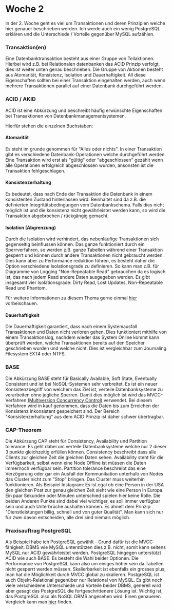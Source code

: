 # Woche 2

In der 2. Woche geht es viel um Transaktionen und deren Prinzipien welche hier genauer beschrieben werden. Ich werde auch ein wenig PostgreSQL erklären und die Unterschiede / Vorteile gegenüber MySQL aufzählen. 

### Transaktion(en)

Eine Datenbanktransaktion besteht aus einer Gruppe von Teilaktionen. Hierbei wird z.B. bei Relationalen datenbanken das ACID Prinzip verfolgt, dies ist weiter unten genau beschrieben. Die Gruppe von Aktionen besteht aus Atomarität, Konsistenz, Isolation und Dauerhaftigkeit. All diese Eigenschaften sollten bei einer Transaktion eingehalten werden, auch wenn mehrere Transaktionen parallel auf einer Datenbank durchgeführt werden.

### ACID / AKID

ACID ist eine Abkürzung und beschreibt häufig erwünschte Eigenschaften bei Transaktionen von Datenbankmanagementsystemen.

Hierfür stehen die einzelnen Buchstaben:

#### Atomarität

Es steht im grunde genommen für "Alles oder nichts". In einer Transaktion gibt es verschiedene Datenbank-Operationen welche durchgeführt werden. Eine Transaktion wird erst als "gültig" oder "abgeschlossen" gezählt wenn alle Operationen erfolgreich abgeschlossen wurden, ansonsten ist die Transaktion fehlgeschlagen. 

#### Konsistenzerhaltung

Es bedeutet, dass nach Ende der Transaktion die Datenbank in einem konsistenten Zustand hinterlassen wird. Beinhaltet sind da z.B. die definierten Integritätsbedingungen vom Datenbankschema. Falls dies nicht möglich ist und die konsistenz nicht gewährleistet werden kann, so wird die Transaktion abgebrochen / rückgängig gemacht.  

#### Isolation (Abgrenzung)

Durch die Isolation wird verhindert, das nebenläufige Transaktionen sich gegenseitig beinflussen können. Das ganze funktioniert durch ein Sperrverfahren, so werden z.B. ganze Tabellen während einer Transaktion gesperrt und können durch andere Transaktionen nicht gebraucht werden. Dies kann aber zu Performance reduktion führen, es besteht daher die Option verschiedene Isolationsgrade zu definieren. So kann man z.B. für Diagramme von Logging "Non-Repeatable Read" gebrauchen da es logisch ist, das nach jedem Read andere Daten ausgegeben werden. Es gibt insgesamt vier Isolationsgrade: Dirty Read, Lost Updates, Non-Repeatable Read und Phantom. 

Für weitere Informationen zu diesem Thema gerne einmal [hier](https://de.wikipedia.org/wiki/Isolation_(Datenbank)) vorbeischauen. 

#### Dauerhaftigkeit

Die Dauerhaftigkeit garantiert, dass nach einem Systemausfall Transaktionen und Daten nicht verloren gehen. Dies funktioniert mithilfe von einem Transaktionslog, nachdem wieder das System Online kommt kann überprüft werden, welche Transaktionen bereits auf den Speicher geschrieben wurden und welche nicht. Dies ist vergleichbar zum Journaling Filesystem EXT4 oder NTFS. 

### BASE

Die Abkürzung BASE steht für Basically Available, Soft State, Eventually Consistent und ist bei NoSQL-Systemen sehr verbreitet. Es ist ein neuer Konsistenzbegriff von welchem das Ziel ist, verteile Datenbanksysteme zu verarbeiten ohne jegliche Sperren. Damit dies möglich ist wird das MVCC-Verfahren [(Multiversion Concurrency Control)](https://wikis.gm.fh-koeln.de/Datenbanken/MVCC) verwendet. Bei diesem Verfahren wird in kauf genommen, dass die Daten bis zum Erreichen der Konsistenz inkonsistent gespeichert sind. Der Bereich "Konsistenzerhaltung" aus dem ACID Prinzip ist daher schwer übertragbar. 

### CAP-Theorem

Die Abkürzung CAP steht für Consistency, Availability und Partition tolerance. Es geht dabei um verteile Datenbanksysteme welche nur 2 dieser 3 punkte gleichzeitig erfüllen können. Consistency beschreibt dass alle Clients zur gleichen Zeit die gleichen Daten sehen. Availability steht für die Verfügbarkeit, selbst wenn eine Node Offline ist müssen die Daten immernoch verfügbar sein. Partition tolerance beschreibt das eine Verzögerung oder gar ein Ausfall der Kommunikation unterhalb von Nodes das Cluster nicht zum "Stop" bringen. Das Cluster muss weiterhin funktionieren. Als Beispiel Instagram: Es ist egal ob eine Person in der USA den gleichen Post zur genau gleichen Zeit sieht wie eine Person in Europa. Ein paar Sekunden oder Minuten unterschied spielen hier keine Rolle. Die beiden Anderen Punkte sind dabei viel wichtiger, es soll immer verfügbar sein und auch Unterbrüche aushalten können. Es ähnelt dem Prinzip "Dienstleistungen billig, schnell und von guter Qualität". Man kann sich nur für zwei davon entscheiden, alle drei sind niemals möglich. 

### Praxisauftrag PostgreSQL

Als Beispiel habe ich PostgreSQL gewählt - Grund dafür ist die MVCC fähigkeit. DBMS wie MySQL unterstützen dies z.B. nicht, somit kann seitens MySQL nur ACID gewährleistet werden. PostgreSQL hingegen unterstützt ACID wie auch BASE. Es besteht die Wahl beider Optionen. Die Performance von PostgreSQL kann also um einiges höher sein da Tabellen nicht gesperrt werden müssen. Skalierbarkeit ist ebenfalls ein grosses plus, man hat die Möglichkeit durch MVCC global zu skalieren. PostgreSQL ist auch Objekt-Relational gegenüber nur Relational von MySQL. Es gibt noch viele verschiedene Unterschiede und Vorteile beider DBMS, generell wird aber gesagt das PostgreSQL die fortgeschrittenere Lösung ist. Wichtig ist, das PostgreSQL also als NoSQL DBMS angesehen wird. Einen genaueren Vergleich kann man [hier](https://www.ibm.com/cloud/blog/postgresql-vs-mysql-whats-the-difference) finden.